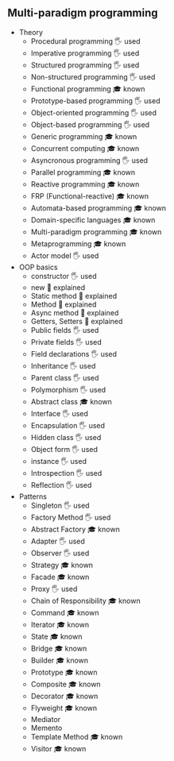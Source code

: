 ## Multi-paradigm programming

- Theory
  - Procedural programming 🖐️ used
  - Imperative programming 🖐️ used
  - Structured programming 🖐️ used
  - Non-structured programming 🖐️ used
  - Functional programming 🎓 known
  - Prototype-based programming 🖐️ used
  - Object-oriented programming 🖐️ used
  - Object-based programming 🖐️ used
  - Generic programming 🎓 known
  - Concurrent computing 🎓 known
  - Asyncronous programming 🖐️ used
  - Parallel programming 🎓 known
  - Reactive programming 🎓 known
  - FRP (Functional-reactive) 🎓 known
  - Automata-based programming 🎓 known
  - Domain-specific languages 🎓 known
  - Multi-paradigm programming 🎓 known
  - Metaprogramming 🎓 known
  - Actor model 🖐️ used
- OOP basics
  - constructor 🖐️ used
  - new 🙋 explained
  - Static method 🙋 explained
  - Method 🙋 explained
  - Async method 🙋 explained
  - Getters, Setters 🙋 explained
  - Public fields 🖐️ used
  - Private fields 🖐️ used
  - Field declarations 🖐️ used
  - Inheritance 🖐️ used
  - Parent class 🖐️ used
  - Polymorphism 🖐️ used
  - Abstract class 🎓 known
  - Interface 🖐️ used
  - Encapsulation 🖐️ used
  - Hidden class 🖐️ used
  - Object form 🖐️ used
  - instance 🖐️ used
  - Introspection 🖐️ used
  - Reflection 🖐️ used
- Patterns
  - Singleton 🖐️ used
  - Factory Method 🖐️ used
  - Abstract Factory 🎓 known
  - Adapter 🖐️ used
  - Observer 🖐️ used
  - Strategy 🎓 known
  - Facade 🎓 known
  - Proxy 🖐️ used
  - Chain of Responsibility 🎓 known
  - Command 🎓 known
  - Iterator 🎓 known
  - State 🎓 known
  - Bridge 🎓 known
  - Builder 🎓 known
  - Prototype 🎓 known
  - Composite 🎓 known
  - Decorator 🎓 known
  - Flyweight 🎓 known
  - Mediator
  - Memento
  - Template Method 🎓 known
  - Visitor 🎓 known
